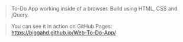 > To-Do App working inside of a browser. Build using HTML, CSS and jQuery.

> You can see it in action on GitHub Pages: https://biggahd.github.io/Web-To-Do-App/
